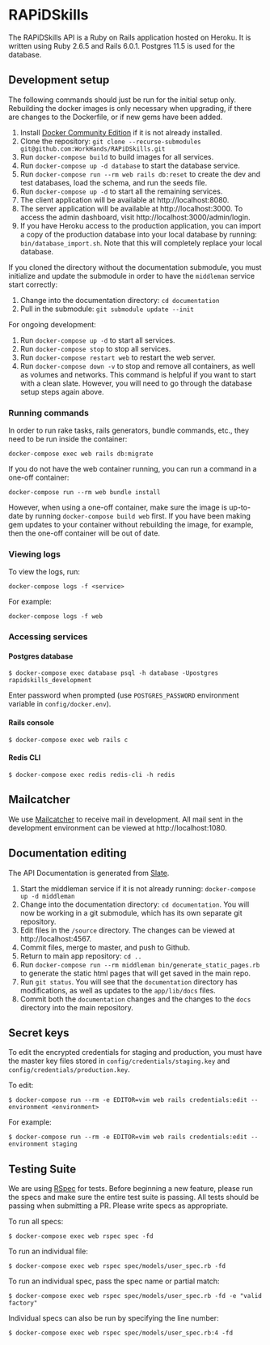 # RAPiDSkills

The RAPiDSkills API is a Ruby on Rails application hosted on Heroku.  It is
written using Ruby 2.6.5 and Rails 6.0.1.  Postgres 11.5 is used for the
database.

## Development setup
The following commands should just be run for the initial setup only. Rebuilding the docker images is only necessary when upgrading, if there are changes to the Dockerfile, or if new gems have been added.
1. Install [Docker Community Edition](https://docs.docker.com/install/) if it
   is not already installed.
1. Clone the repository: `git clone --recurse-submodules git@github.com:WorkHands/RAPiDSkills.git`
3. Run `docker-compose build` to build images for all services.
4. Run `docker-compose up -d database` to start the database service.
4. Run `docker-compose run --rm web rails db:reset` to create the dev and test databases, load the schema, and run the seeds file.
4. Run `docker-compose up -d` to start all the remaining services.
5. The client application will be available at http://localhost:8080.
5. The server application will be available at http://localhost:3000. To access the admin dashboard, visit http://localhost:3000/admin/login.
5. If you have Heroku access to the production application, you can import a copy of the production database into your local database by running: `bin/database_import.sh`. Note that this will completely replace your local database.

If you cloned the directory without the documentation submodule, you must initialize and update the submodule in order to have the `middleman` service start correctly:
1. Change into the documentation directory: `cd documentation`
2. Pull in the submodule: `git submodule update --init`

For ongoing development:
1. Run `docker-compose up -d` to start all services.
1. Run `docker-compose stop` to stop all services.
1. Run `docker-compose restart web` to restart the web server.
4. Run `docker-compose down -v` to stop and remove all containers, as well as volumes and networks. This command is helpful if you want to start with a clean slate.  However, you will need to go through the database setup steps again above.

### Running commands
In order to run rake tasks, rails generators, bundle commands, etc., they need to be run inside the container:
```
docker-compose exec web rails db:migrate
```

If you do not have the web container running, you can run a command in a one-off container:

```
docker-compose run --rm web bundle install
```

However, when using a one-off container, make sure the image is up-to-date by
running `docker-compose build web` first.  If you have been making gem updates
to your container without rebuilding the image, for example, then the one-off
container will be out of date.

### Viewing logs
To view the logs, run:
```
docker-compose logs -f <service>
```

For example:
```
docker-compose logs -f web
```

### Accessing services
#### Postgres database
```
$ docker-compose exec database psql -h database -Upostgres rapidskills_development
```
Enter password when prompted (use `POSTGRES_PASSWORD` environment variable in `config/docker.env`).

#### Rails console
```
$ docker-compose exec web rails c
```

#### Redis CLI
```
$ docker-compose exec redis redis-cli -h redis
```

## Mailcatcher
We use [Mailcatcher](https://mailcatcher.me/) to receive mail in development.
All mail sent in the development environment can be viewed at http://localhost:1080.

## Documentation editing
The API Documentation is generated from [Slate](https://github.com/slatedocs/slate).
1. Start the middleman service if it is not already running: `docker-compose up -d middleman`
2. Change into the documentation directory: `cd documentation`. You will now be working in a git submodule, which has its own separate git repository.
3. Edit files in the `/source` directory. The changes can be viewed at http://localhost:4567.
4. Commit files, merge to master, and push to Github.
5. Return to main app repository: `cd ..`
6. Run `docker-compose run --rm middleman bin/generate_static_pages.rb` to generate the static html pages that will get saved in the main repo.
6. Run `git status`. You will see that the `documentation` directory has modifications, as well as updates to the `app/lib/docs` files.
7. Commit both the `documentation` changes and the changes to the `docs` directory into the main repository.

## Secret keys
To edit the encrypted credentials for staging and production, you must have the
master key files stored in `config/credentials/staging.key` and
`config/credentials/production.key`.

To edit:

```
$ docker-compose run --rm -e EDITOR=vim web rails credentials:edit --environment <environment>
```

For example:

```
$ docker-compose run --rm -e EDITOR=vim web rails credentials:edit --environment staging
```

## Testing Suite

We are using [RSpec](http://rspec.info/) for tests.  Before beginning a new
feature, please run the specs and make sure the entire test suite is passing.
All tests should be passing when submitting a PR.  Please write specs as
appropriate.

To run all specs:

```
$ docker-compose exec web rspec spec -fd
```

To run an individual file:

```
$ docker-compose exec web rspec spec/models/user_spec.rb -fd
```

To run an individual spec, pass the spec name or partial match:
```
$ docker-compose exec web rspec spec/models/user_spec.rb -fd -e "valid factory"
```

Individual specs can also be run by specifying the line number:

```
$ docker-compose exec web rspec spec/models/user_spec.rb:4 -fd
```
